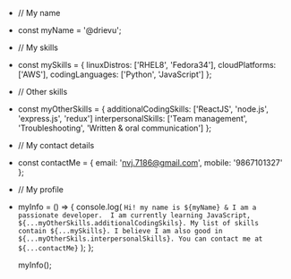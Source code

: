 - // My name
- const myName = '@drievu';

- // My skills
- const mySkills = {
    linuxDistros: ['RHEL8', 'Fedora34'],
    cloudPlatforms: ['AWS'],
    codingLanguages: ['Python', 'JavaScript']
  };
  
- // Other skills
- const myOtherSkills = {
    additionalCodingSkills: ['ReactJS', 'node.js', 'express.js', 'redux']
    interpersonalSkills: ['Team management', 'Troubleshooting', 'Written & oral communication']
  };
  
- // My contact details
- const contactMe = {
    email: 'nvj.7186@gmail.com',
    mobile: '9867101327'
  };

- // My profile
- myInfo = () => {
    console.log(
      `Hi! my name is ${myName} & I am a passionate developer. 
      I am currently learning JavaScript, ${...myOtherSkills.additionalCodingSkils}.
      My list of skills contain ${...mySkills}.
      I believe I am also good in ${...myOtherSkils.interpersonalSkills}.
      You can contact me at ${...contactMe}`
    );
  };
  
  myInfo();
